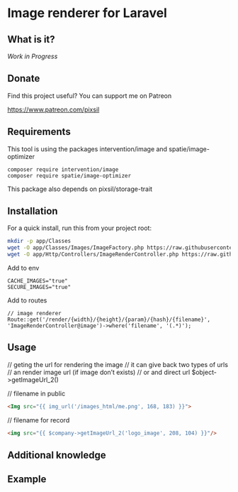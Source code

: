 # Image renderer for Laravel

## What is it?

*Work in Progress*

## Donate

Find this project useful? You can support me on Patreon

https://www.patreon.com/pixsil

## Requirements

This tool is using the packages intervention/image and spatie/image-optimizer

```
composer require intervention/image
composer require spatie/image-optimizer
```

This package also depends on pixsil/storage-trait

## Installation

For a quick install, run this from your project root:
```bash
mkdir -p app/Classes
wget -O app/Classes/Images/ImageFactory.php https://raw.githubusercontent.com/pixsil/xxxx??
wget -O app/Http/Controllers/ImageRenderController.php https://raw.githubusercontent.com/pixsil/xxxx??
```

Add to env
```
CACHE_IMAGES="true"
SECURE_IMAGES="true"
```

Add to routes
```
// image renderer
Route::get('/render/{width}/{height}/{param}/{hash}/{filename}', 'ImageRenderController@image')->where('filename', '(.*)');
```

## Usage

// geting the url for rendering the image
// it can give back two types of urls
// an render image url (if image don’t exists)
// or and direct url
$object->getImageUrl_2()

// filename in public
```html
<Img src="{{ img_url('/images_html/me.png', 168, 183) }}">
```

// filename for record

```html
<img src="{{ $company->getImageUrl_2('logo_image', 208, 104) }}"/>
```

## Additional knowledge

## Example
